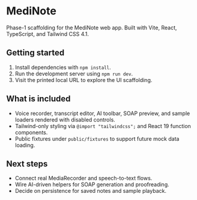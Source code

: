 # MediNote

Phase-1 scaffolding for the MediNote web app. Built with Vite, React, TypeScript, and Tailwind CSS 4.1.

## Getting started

1. Install dependencies with `npm install`.
2. Run the development server using `npm run dev`.
3. Visit the printed local URL to explore the UI scaffolding.

## What is included

- Voice recorder, transcript editor, AI toolbar, SOAP preview, and sample loaders rendered with disabled controls.
- Tailwind-only styling via `@import "tailwindcss";` and React 19 function components.
- Public fixtures under `public/fixtures` to support future mock data loading.

## Next steps

- Connect real MediaRecorder and speech-to-text flows.
- Wire AI-driven helpers for SOAP generation and proofreading.
- Decide on persistence for saved notes and sample playback.
